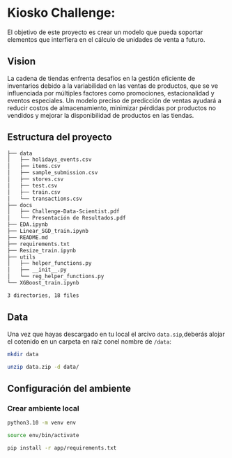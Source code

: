 # Kiosko Challenge: 
El objetivo de este proyecto es crear un modelo que pueda soportar elementos que interfiera en el cálculo de unidades de venta a futuro.

## Vision
La cadena de tiendas enfrenta desafíos en la gestión eficiente de inventarios debido a la variabilidad en las ventas de productos, que se ve influenciada por múltiples factores como promociones, estacionalidad y eventos especiales. Un modelo preciso de predicción de ventas ayudará a reducir costos de almacenamiento, minimizar pérdidas por productos no vendidos y mejorar la disponibilidad de productos en las tiendas.

## Estructura del proyecto

```bash
├── data
│   ├── holidays_events.csv
│   ├── items.csv
│   ├── sample_submission.csv
│   ├── stores.csv
│   ├── test.csv
│   ├── train.csv
│   └── transactions.csv
├── docs
│   ├── Challenge-Data-Scientist.pdf
│   └── Presentación de Resultados.pdf
├── EDA.ipynb
├── Linear_SGD_train.ipynb
├── README.md
├── requirements.txt
├── Resize_train.ipynb
├── utils
│   ├── helper_functions.py
│   ├── __init__.py
│   └── reg_helper_functions.py
└── XGBoost_train.ipynb

3 directories, 18 files
```
## Data

Una vez que hayas descargado en tu local el arcivo  `data.sip`,deberás alojar el cotenido en un carpeta en raíz conel nombre de `/data`:

```bash
mkdir data
```

```bash
unzip data.zip -d data/
```

## Configuración del ambiente

### Crear ambiente local

```bash
python3.10 -m venv env
```

```bash
source env/bin/activate
```

```bash
pip install -r app/requirements.txt
```